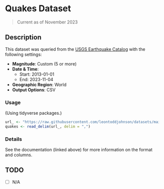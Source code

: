 # Quakes Dataset

> Current as of November 2023

## Description

This dataset was queried from the [USGS Earthquake Catalog](https://earthquake.usgs.gov/earthquakes/search/) with the following settings:

- **Magnitude**: Custom (5 or more)
- **Date & Time**:
  - Start: 2013-01-01
  - End: 2023-11-04
- **Geographic Region**: World
- **Output Options**: CSV

### Usage

(Using tidyverse packages.)

```R
url_ <- "https://raw.githubusercontent.com/leontoddjohnson/datasets/main/data/quakes/quakes.csv"
quakes <- read_delim(url_, delim = ",")
```

### Details

See the documentation (linked above) for more information on the format and columns.

## TODO

- [ ] N/A